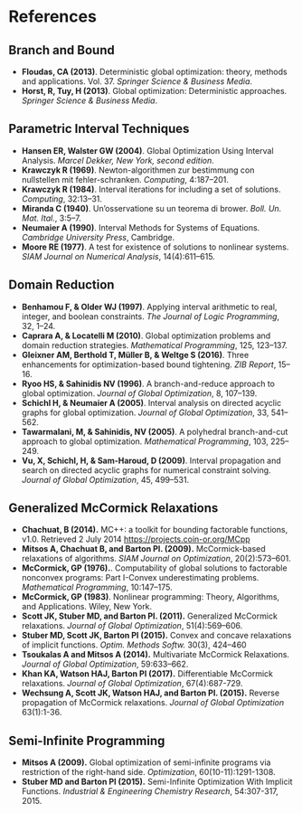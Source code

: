 # References

## Branch and Bound

- **Floudas, CA (2013)**. Deterministic global optimization: theory, methods and applications. Vol. 37. *Springer Science & Business Media*.
- **Horst, R, Tuy, H (2013)**. Global optimization: Deterministic approaches. *Springer Science & Business Media*.

## Parametric Interval Techniques

- **Hansen ER, Walster GW (2004)**. Global Optimization Using Interval Analysis. *Marcel Dekker, New York, second edition*.
- **Krawczyk R (1969)**. Newton-algorithmen zur bestimmung con nullstellen mit fehler-schranken. *Computing*, 4:187–201.
- **Krawczyk R (1984)**. Interval iterations for including a set of solutions. *Computing*, 32:13–31.
- **Miranda C (1940)**. Un’osservatione su un teorema di brower. *Boll. Un. Mat. Ital.*, 3:5–7.
- **Neumaier A (1990)**. Interval Methods for Systems of Equations. *Cambridge University Press*, Cambridge.
- **Moore RE (1977)**. A test for existence of solutions to nonlinear systems. *SIAM Journal on Numerical Analysis*, 14(4):611–615.

## Domain Reduction

- **Benhamou F, & Older WJ (1997)**. Applying interval arithmetic to real, integer, and boolean constraints. *The Journal of Logic Programming*, 32, 1–24.
- **Caprara A, & Locatelli M (2010)**. Global optimization problems and domain reduction strategies. *Mathematical Programming*, 125, 123–137.
- **Gleixner AM, Berthold T, Müller B, & Weltge S (2016)**. Three enhancements for optimization-based bound tightening. *ZIB Report*, 15–16.
- **Ryoo HS, & Sahinidis NV (1996)**. A branch-and-reduce approach to global optimization. *Journal of Global Optimization*, 8, 107–139.
- **Schichl H, & Neumaier A (2005)**. Interval analysis on directed acyclic graphs for global optimization. *Journal of Global Optimization*, 33, 541–562.
- **Tawarmalani, M, & Sahinidis, NV (2005)**. A polyhedral branch-and-cut approach to global optimization. *Mathematical Programming*, 103, 225–249.
- **Vu, X, Schichl, H, & Sam-Haroud, D (2009)**. Interval propagation and search on directed acyclic graphs for numerical constraint solving. *Journal of Global Optimization*, 45, 499–531.

## Generalized McCormick Relaxations

- **Chachuat, B (2014).** MC++: a toolkit for bounding factorable functions, v1.0. Retrieved 2 July 2014 https://projects.coin-or.org/MCpp
- **Mitsos A, Chachuat B, and Barton PI. (2009).** McCormick-based relaxations of algorithms. *SIAM Journal on Optimization*, 20(2):573–601.
- **McCormick, GP (1976).**. Computability of global solutions to factorable nonconvex programs: Part I-Convex underestimating problems. *Mathematical Programming*, 10:147–175.
- **McCormick, GP (1983)**. Nonlinear programming: Theory, Algorithms, and Applications. Wiley, New York.
- **Scott JK,  Stuber MD, and Barton PI. (2011).** Generalized McCormick relaxations. *Journal of Global Optimization*, 51(4):569–606.
- **Stuber MD, Scott JK, Barton PI (2015).** Convex and concave relaxations of implicit functions. *Optim. Methods Softw.* 30(3), 424–460
- **Tsoukalas A and Mitsos A (2014).** Multivariate McCormick Relaxations. *Journal of Global Optimization*, 59:633–662.
- **Khan KA, Watson HAJ, Barton PI (2017).** Differentiable McCormick relaxations. *Journal of Global Optimization*, 67(4):687-729.
- **Wechsung A, Scott JK, Watson HAJ, and Barton PI. (2015).** Reverse propagation of McCormick relaxations. *Journal of Global Optimization* 63(1):1-36.

## Semi-Infinite Programming

- **Mitsos A (2009).** Global optimization of semi-infinite programs via restriction of the right-hand side. *Optimization*, 60(10-11):1291-1308.
- **Stuber MD and Barton PI (2015).** Semi-Infinite Optimization With Implicit Functions. *Industrial & Engineering Chemistry Research*, 54:307-317, 2015.
